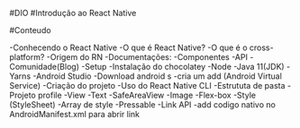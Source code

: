 #DIO
#Introdução ao React Native

#Conteudo

  -Conhecendo o React Native
  -O que é React Native?
  -O que é o cross-platform?
  -Origem do RN
 -Documentações:
  -Componentes
  -API
  -Comunidade(Blog)
 -Setup
  -Instalação do chocolatey
  -Node
  -Java 11(JDK)
  -Yarns
  -Android Studio
    -Download android s
    -cria um add (Android Virtual Service)
 -Criação do projeto
  -Uso do React Native CLI
  -Estrututa de pasta
 -Projeto profile
  -View
  -Text
  -SafeAreaView
  -Image
  -Flex-box
  -Style (StyleSheet)
  -Array de style
  -Pressable
  -Link API
  -add codigo nativo no AndroidManifest.xml para abrir link
  
 


